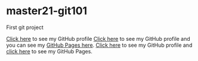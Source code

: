 # master21-git101
First git project

[Click here](https://github.com/lisarawlings) to see my GitHub profile
[Click here](https://github.com/jennifer-carey) to see my GitHub profile and you can see my [GitHub Pages here](https://jennifer-carey.github.io/). 
[Click here](https://github.com/JoeFoster-cn) to see my GitHub profile and [click here](https://joefoster-cn.github.io/) to see my GitHub Pages.
